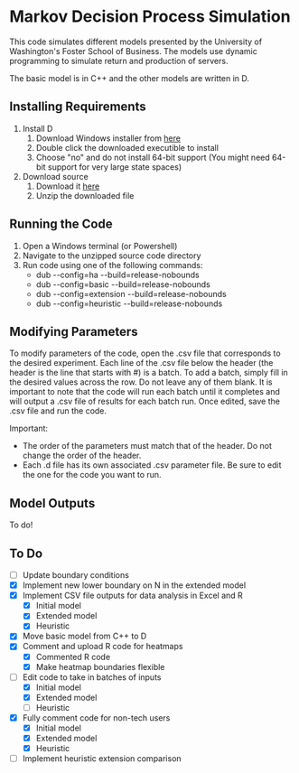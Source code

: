 # Markov Decision Process Simulation

This code simulates different models presented by the University of Washington's Foster School
of Business. The models use dynamic programming to simulate return and production of servers. 

The basic model is in C++ and the other models are written in D.

## Installing Requirements

1. Install D
    1. Download Windows installer from [here](http://downloads.dlang.org/releases/2.x/2.075.0/dmd-2.075.0.exe)
	2. Double click the downloaded executible to install
    3. Choose "no" and do not install 64-bit support (You might need 64-bit support for very large state spaces)
2. Download source
	1. Download it [here](https://github.com/pgluss/inventory-mdp/archive/master.zip)
	2. Unzip the downloaded file

## Running the Code

1. Open a Windows terminal (or Powershell)
2. Navigate to the unzipped source code directory
3. Run code using one of the following commands:
	- dub --config=ha --build=release-nobounds
	- dub --config=basic --build=release-nobounds
	- dub --config=extension --build=release-nobounds
	- dub --config=heuristic --build=release-nobounds

## Modifying Parameters

To modify parameters of the code, open the .csv file that corresponds to the desired experiment. Each line of 
the .csv file below the header (the header is the line that starts with #) is a batch. To add a batch, simply 
fill in the desired values across the row. Do not leave any of them blank. It is important to note that the 
code will run each batch until it completes and will output a .csv file of results for each batch run. Once 
edited, save the .csv file and run the code.

Important: 
- The order of the parameters must match that of the header. Do not change the order of the header.
- Each .d file has its own associated .csv parameter file. Be sure to edit the one for the code you want 
to run.

## Model Outputs

To do!

## To Do

- [ ] Update boundary conditions
- [X] Implement new lower boundary on N in the extended model
- [X] Implement CSV file outputs for data analysis in Excel and R
    - [X] Initial model
    - [X] Extended model
    - [X] Heuristic
- [X] Move basic model from C++ to D
- [X] Comment and upload R code for heatmaps
    - [X] Commented R code
    - [X] Make heatmap boundaries flexible
- [ ] Edit code to take in batches of inputs
    - [X] Initial model
    - [X] Extended model
    - [ ] Heuristic
- [X] Fully comment code for non-tech users
    - [X] Initial model
    - [X] Extended model
    - [X] Heuristic
- [ ] Implement heuristic extension comparison
